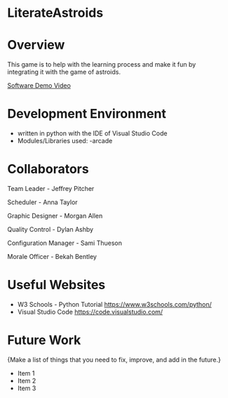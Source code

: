 # LiterateAstroids

# Overview

This game is to help with the learning process and make it fun by integrating it with the game of astroids. 

[Software Demo Video](http://youtube.link.goes.here)

# Development Environment

 - written in python with the IDE of Visual Studio Code
 - Modules/Libraries used: 
    -arcade

# Collaborators


Team Leader - Jeffrey Pitcher 

Scheduler - Anna Taylor  

Graphic Designer - Morgan Allen 

Quality Control - Dylan Ashby 

Configuration Manager - Sami Thueson 

Morale Officer - Bekah Bentley 


# Useful Websites

* W3 Schools - Python Tutorial https://www.w3schools.com/python/
* Visual Studio Code https://code.visualstudio.com/

# Future Work

{Make a list of things that you need to fix, improve, and add in the future.}
* Item 1
* Item 2
* Item 3
